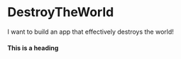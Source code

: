 # DestroyTheWorld
I want to build an app that effectively destroys the world!

#### This is a heading

